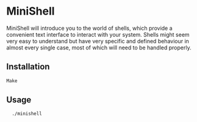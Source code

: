 <h1 > MiniShell</h1>
MiniShell will introduce you to the world of shells, which provide a convenient text interface to interact with your system. Shells might seem very easy to understand but have very specific and defined behaviour in almost every single case, most of which will need to be handled properly.

## Installation 
```bash
Make
```
## Usage
```
  ./minishell
```
